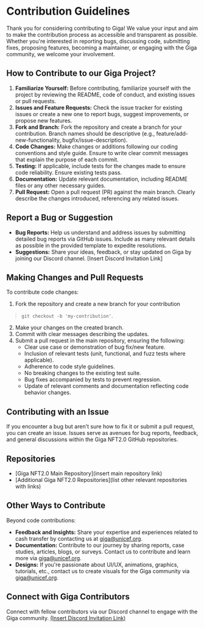 # Contribution Guidelines

Thank you for considering contributing to Giga! We value your input and aim to make the contribution process as accessible and transparent as possible. Whether you're interested in reporting bugs, discussing code, submitting fixes, proposing features, becoming a maintainer, or engaging with the Giga community, we welcome your involvement.

## How to Contribute to our Giga Project?

1. **Familiarize Yourself:** Before contributing, familiarize yourself with the project by reviewing the README, code of conduct, and existing issues or pull requests.
2. **Issues and Feature Requests:** Check the issue tracker for existing issues or create a new one to report bugs, suggest improvements, or propose new features.
3. **Fork and Branch:** Fork the repository and create a branch for your contribution. Branch names should be descriptive (e.g., feature/add-new-functionality, bugfix/issue-description).
4. **Code Changes:** Make changes or additions following our coding conventions and style guide. Ensure to write clear commit messages that explain the purpose of each commit.
5. **Testing:** If applicable, include tests for the changes made to ensure code reliability. Ensure existing tests pass.
6. **Documentation:** Update relevant documentation, including README files or any other necessary guides.
7. **Pull Request:** Open a pull request (PR) against the main branch. Clearly describe the changes introduced, referencing any related issues.

## Report a Bug or Suggestion

- **Bug Reports:** Help us understand and address issues by submitting detailed bug reports via GitHub issues. Include as many relevant details as possible in the provided template to expedite resolutions.
- **Suggestions:** Share your ideas, feedback, or stay updated on Giga by joining our Discord channel. [Insert Discord Invitation Link]

## Making Changes and Pull Requests

To contribute code changes:

1. Fork the repository and create a new branch for your contribution 
>`git checkout -b 'my-contribution'`.
2. Make your changes on the created branch.
3. Commit with clear messages describing the updates.
4. Submit a pull request in the main repository, ensuring the following:
   - Clear use case or demonstration of bug fix/new feature.
   - Inclusion of relevant tests (unit, functional, and fuzz tests where applicable).
   - Adherence to code style guidelines.
   - No breaking changes to the existing test suite.
   - Bug fixes accompanied by tests to prevent regression.
   - Update of relevant comments and documentation reflecting code behavior changes.

## Contributing with an Issue

If you encounter a bug but aren't sure how to fix it or submit a pull request, you can create an issue. Issues serve as avenues for bug reports, feedback, and general discussions within the Giga NFT2.0 GitHub repositories.

## Repositories

- [Giga NFT2.0 Main Repository](insert main repository link)
- [Additional Giga NFT2.0 Repositories](list other relevant repositories with links)

## Other Ways to Contribute

Beyond code contributions:

- **Feedback and Insights:** Share your expertise and experiences related to cash transfer by contacting us at [giga@unicef.org](mailto:giga@unicef.org).
- **Documentation:** Contribute to our journey by sharing reports, case studies, articles, blogs, or surveys. Contact us to contribute and learn more via [giga@unicef.org](mailto:giga@unicef.org).
- **Designs:** If you're passionate about UI/UX, animations, graphics, tutorials, etc., contact us to create visuals for the Giga community via [giga@unicef.org](mailto:giga@unicef.org).

## Connect with Giga Contributors
Connect with fellow contributors via our Discord channel to engage with the Giga community. [(Insert Discord Invitation Link)](https://discord.gg/t4vgpvE7)